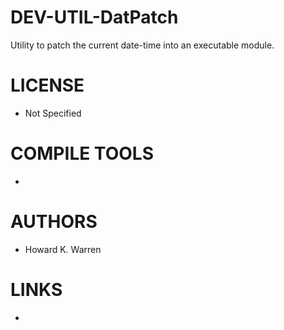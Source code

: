 DEV-UTIL-DatPatch
=================

Utility to patch the current date-time into an executable module.

LICENSE
===============
* Not Specified

COMPILE TOOLS
===============
* 
 
AUTHORS
===============
* Howard K. Warren

LINKS
===============
* 
